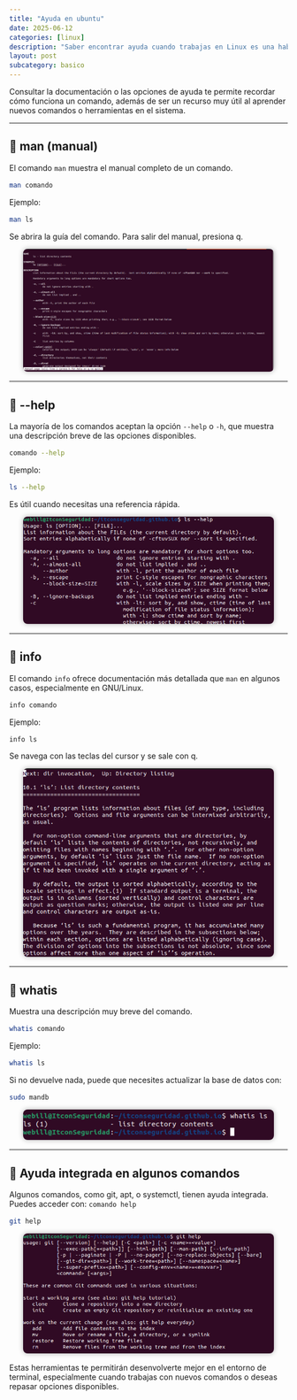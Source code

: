 ```yaml
---
title: "Ayuda en ubuntu"
date: 2025-06-12
categories: [linux]
description: "Saber encontrar ayuda cuando trabajas en Linux es una habilidad esencial para cualquier usuario."
layout: post
subcategory: basico
---
```


Consultar la documentación o las opciones de ayuda te permite recordar cómo funciona un comando, además de ser un recurso muy útil al aprender nuevos comandos o herramientas en el sistema.

----

## 📖 man (manual)

El comando `man` muestra el manual completo de un comando.

```bash
man comando
```

Ejemplo:

```bash
man ls
```

Se abrira la guía del comando. Para salir del manual, presiona q.

<p align="center">
  <img src="/assets/img/ayuda-en-ubuntu/man.png" alt="Página man" style="max-width: 90%; height: auto; border-radius: 8px; box-shadow: 0 0 10px rgba(0,0,0,0.3);">
</p>


---

## 🧩 --help

La mayoría de los comandos aceptan la opción `--help` o `-h`, que muestra una descripción breve de las opciones disponibles.

```bash
comando --help
```

Ejemplo:

```bash
ls --help
```

Es útil cuando necesitas una referencia rápida.

<p align="center">
  <img src="/assets/img/ayuda-en-ubuntu/help.png" alt="Ayuda help" style="max-width: 90%; height: auto; border-radius: 8px; box-shadow: 0 0 10px rgba(0,0,0,0.3);">
</p>


---

## 🧠 info

El comando `info` ofrece documentación más detallada que `man` en algunos casos, especialmente en GNU/Linux.

```bash
info comando
```

Ejemplo:

```bash
info ls
```

Se navega con las teclas del cursor y se sale con q.

<p align="center">
  <img src="/assets/img/ayuda-en-ubuntu/info.png" alt="Página info" style="max-width: 90%; height: auto; border-radius: 8px; box-shadow: 0 0 10px rgba(0,0,0,0.3);">
</p>


---

## 🔎 whatis

Muestra una descripción muy breve del comando.

```bash
whatis comando
```

Ejemplo:

```bash
whatis ls
```

Si no devuelve nada, puede que necesites actualizar la base de datos con:

```bash
sudo mandb
```

<p align="center">
  <img src="/assets/img/ayuda-en-ubuntu/whatis.png" alt="Comando whatis" style="max-width: 90%; height: auto; border-radius: 8px; box-shadow: 0 0 10px rgba(0,0,0,0.3);">
</p>


---

## 💬 Ayuda integrada en algunos comandos

Algunos comandos, como git, apt, o systemctl, tienen ayuda integrada. Puedes acceder con: `comando help`

```bash
git help
```

<p align="center">
  <img src="/assets/img/ayuda-en-ubuntu/githelp.png" alt="Parámetro help" style="max-width: 90%; height: auto; border-radius: 8px; box-shadow: 0 0 10px rgba(0,0,0,0.3);">
</p>


Estas herramientas te permitirán desenvolverte mejor en el entorno de terminal, especialmente cuando trabajas con nuevos comandos o deseas repasar opciones disponibles.
